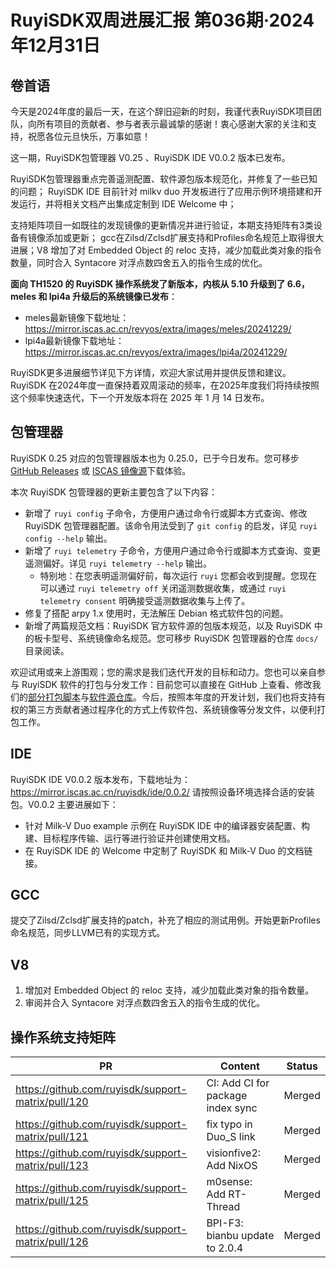 # RuyiSDK双周进展汇报  第036期·2024年12月31日

## 卷首语
今天是2024年度的最后一天，在这个辞旧迎新的时刻，我谨代表RuyiSDK项目团队，向所有项目的贡献者、参与者表示最诚挚的感谢！衷心感谢大家的关注和支持，祝愿各位元旦快乐，万事如意！

这一期，RuyiSDK包管理器 V0.25 、RuyiSDK IDE V0.0.2 版本已发布。

RuyiSDK包管理器重点完善遥测配置、软件源包版本规范化，并修复了一些已知的问题；
RuyiSDK IDE 目前针对 milkv duo 开发板进行了应用示例环境搭建和开发运行，并将相关文档产出集成定制到 IDE Welcome 中；

支持矩阵项目一如既往的发现镜像的更新情况并进行验证，本期支持矩阵有3类设备有镜像添加或更新；
gcc在Zilsd/Zclsd扩展支持和Profiles命名规范上取得很大进展；V8 增加了对 Embedded Object 的 reloc 支持，减少加载此类对象的指令数量，同时合入 Syntacore 对浮点数四舍五入的指令生成的优化。

**面向 TH1520 的 RuyiSDK 操作系统发了新版本，内核从 5.10 升级到了 6.6，meles 和 lpi4a 升级后的系统镜像已发布**：
- meles最新镜像下载地址：https://mirror.iscas.ac.cn/revyos/extra/images/meles/20241229/
- lpi4a最新镜像下载地址：https://mirror.iscas.ac.cn/revyos/extra/images/lpi4a/20241229/

RuyiSDK更多进展细节详见下方详情，欢迎大家试用并提供反馈和建议。RuyiSDK 在2024年度一直保持着双周滚动的频率，在2025年度我们将持续按照这个频率快速迭代，下一个开发版本将在 2025 年 1 月 14 日发布。


## 包管理器

RuyiSDK 0.25 对应的包管理器版本也为 0.25.0，已于今日发布。您可移步
[GitHub Releases][ruyi-0.25.0-gh] 或 [ISCAS 镜像源][ruyi-0.25.0-iscas]下载体验。

[ruyi-0.25.0-gh]: https://github.com/ruyisdk/ruyi/releases/tag/0.25.0
[ruyi-0.25.0-iscas]: https://mirror.iscas.ac.cn/ruyisdk/ruyi/releases/0.25.0/

本次 RuyiSDK 包管理器的更新主要包含了以下内容：

* 新增了 `ruyi config` 子命令，方便用户通过命令行或脚本方式查询、修改 RuyiSDK 包管理器配置。该命令用法受到了 `git config` 的启发，详见 `ruyi config --help` 输出。
* 新增了 `ruyi telemetry` 子命令，方便用户通过命令行或脚本方式查询、变更遥测偏好。详见 `ruyi telemetry --help` 输出。
    * 特别地：在您表明遥测偏好前，每次运行 `ruyi` 您都会收到提醒。您现在可以通过 `ruyi telemetry off` 关闭遥测数据收集，或通过 `ruyi telemetry consent` 明确接受遥测数据收集与上传了。
* 修复了搭配 arpy 1.x 使用时，无法解压 Debian 格式软件包的问题。
* 新增了两篇规范文档：RuyiSDK 官方软件源的包版本规范，以及 RuyiSDK 中的板卡型号、系统镜像命名规范。您可移步 RuyiSDK 包管理器的仓库 `docs/` 目录阅读。

欢迎试用或来上游围观；您的需求是我们迭代开发的目标和动力。您也可以亲自参与
RuyiSDK 软件的打包与分发工作：目前您可以直接在 GitHub 上查看、修改我们的[部分打包脚本](https://github.com/ruyisdk/ruyici)与[软件源仓库](https://github.com/ruyisdk/packages-index)。今后，按照本年度的开发计划，我们也将支持有权的第三方贡献者通过程序化的方式上传软件包、系统镜像等分发文件，以便利打包工作。

## IDE
RuyiSDK IDE V0.0.2 版本发布，下载地址为：https://mirror.iscas.ac.cn/ruyisdk/ide/0.0.2/ 请按照设备环境选择合适的安装包。V0.0.2 主要进展如下：
- 针对 Milk-V Duo example 示例在 RuyiSDK IDE 中的编译器安装配置、构建、目标程序传输、运行等进行验证并创建使用文档。
- 在 RuyiSDK IDE 的 Welcome 中定制了 RuyiSDK 和 Milk-V Duo 的文档链接。

## GCC
提交了Zilsd/Zclsd扩展支持的patch，补充了相应的测试用例。开始更新Profiles命名规范，同步LLVM已有的实现方式。

## V8
1. 增加对 Embedded Object 的 reloc 支持，减少加载此类对象的指令数量。
2. 审阅并合入 Syntacore 对浮点数四舍五入的指令生成的优化。

## 操作系统支持矩阵

| PR                                                 | Content                                          | Status |
| -------------------------------------------------- | ------------------------------------------------ | ------ |
| https://github.com/ruyisdk/support-matrix/pull/120 | CI: Add CI for package index sync                | Merged |
| https://github.com/ruyisdk/support-matrix/pull/121 | fix typo in Duo_S link                           | Merged |
| https://github.com/ruyisdk/support-matrix/pull/123 | visionfive2: Add NixOS                           | Merged |
| https://github.com/ruyisdk/support-matrix/pull/125 | m0sense: Add RT-Thread                           | Merged |
| https://github.com/ruyisdk/support-matrix/pull/126 | BPI-F3: bianbu update to 2.0.4                   | Merged |


